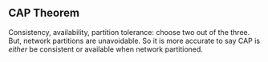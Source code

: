 ## CAP Theorem

Consistency, availability, partition tolerance: choose two out of the three. But, network partitions are unavoidable. So it is more accurate to say CAP is _either_ be consistent or available when network partitioned.